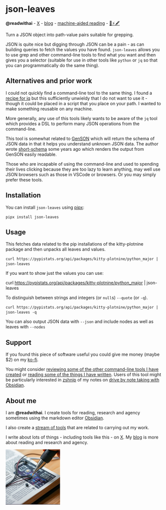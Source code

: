 # json-leaves
**@readwithai** - [X](https://x.com/readwithai) - [blog](https://readwithai.substack.com/) - [machine-aided reading](https://www.reddit.com/r/machineAidedReading/) - [📖](https://readwithai.substack.com/p/what-is-reading-broadly-defined
)[⚡️](https://readwithai.substack.com/s/technical-miscellany)[🖋️](https://readwithai.substack.com/p/note-taking-with-obsidian-much-of)

Turn a JSON object into path-value pairs suitable for grepping.

JSON is quite nice but digging through JSON can be a pain - as can building queries to fetch the values you have found. `json-leaves` allows you to use grep and other command-line tools to find what you want and then gives you a selector (suitable for use in other tools like `python` or `jq` so that you can programmatically do the same thing).

## Alternatives and prior work
I could not quickly find a command-line tool to the same thing. I found a [recipe  for jq](https://github.com/jqlang/jq/issues/78) but this sufficiently unwieldy that I do not want to use it - though it could be placed in a script that you place on your path. I wanted to make something reusable on any machine.

More generally, any use of this tools likely wants to be aware of the `jq` tool which provides a DSL to perform many JSON operations from the command-line.

This tool is somewhat related to [GenSON](https://github.com/wolverdude/genson/) which will return the schema of JSON data in that it helps you understand unknown JSON data. The author wrote [short-schema](https://github.com/talwrii/short_schema?tab=readme-ov-file) some years ago which renders the output from GenSON easily readable.

Those who are incapable of using the command-line and used to spending their lives clicking because they are too lazy to learn anything, may well use JSON browsers such as those in VSCode or browsers. Or you may simply prefer these tools.

## Installation
You can install `json-leaves` using [pipx](https://github.com/pypa/pipx):
```
pipx install json-leaves
```

## Usage
This fetches data related to the pip installations of the kitty-plotnine package and then unpacks all leaves and values.
```
curl https://pypistats.org/api/packages/kitty-plotnine/python_major | json-leaves
```

If you want to show just the values you can use:

curl https://pypistats.org/api/packages/kitty-plotnine/python_major | json-leaves

To distinguish between strings and integers (or `null`s) `--quote` (or `-q`).
```
curl https://pypistats.org/api/packages/kitty-plotnine/python_major | json-leaves -q
```

You can also output JSON data with `--json` and include nodes as well as leaves with `--nodes`

## Support
If you found this piece of software useful you could give me money (maybe $2) on my [ko-fi](https://ko-fi.com/readwithai).

You might consider [reviewing some of the other command-line tools I have created](https://readwithai.substack.com/p/my-productivity-tools) or [reading some of the things I have written](https://readwithai.substack.com/). Users of this tool might be particularly interested in [zshnip](https://github.com/facetframer/zshnip) of my notes on [drive by note taking with Obsidian](https://readwithai.substack.com/p/drive-by-note-taking-in-obsidian).

## About me
I am **@readwithai**. I create tools for reading, research and agency sometimes using the markdown editor [Obsidian](https://readwithai.substack.com/p/what-exactly-is-obsidian).

I also create a [stream of tools](https://readwithai.substack.com/p/my-productivity-tools) that are related to carrying out my work.

I write about lots of things - including tools like this - on [X](https://x.com/readwithai).
My [blog](https://readwithai.substack.com/) is more about reading and research and agency.

![@readwithai logo](./logo.png)
